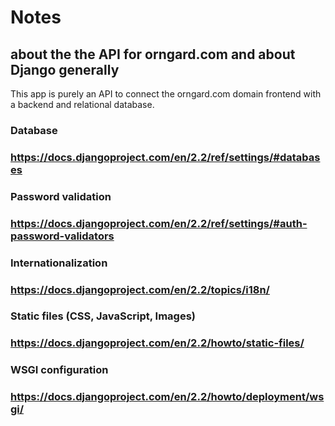# Notes 
## about the the API for orngard.com and about Django generally

This app is purely an API to connect the orngard.com domain frontend with a backend and relational database.

### Database
### https://docs.djangoproject.com/en/2.2/ref/settings/#databases

### Password validation
### https://docs.djangoproject.com/en/2.2/ref/settings/#auth-password-validators

### Internationalization
### https://docs.djangoproject.com/en/2.2/topics/i18n/

### Static files (CSS, JavaScript, Images)
### https://docs.djangoproject.com/en/2.2/howto/static-files/

### WSGI configuration
### https://docs.djangoproject.com/en/2.2/howto/deployment/wsgi/

